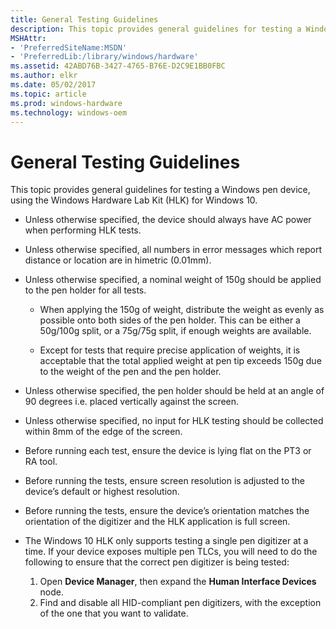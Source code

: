 ```yaml
---
title: General Testing Guidelines
description: This topic provides general guidelines for testing a Windows pen device, using the Windows Hardware Lab Kit (HLK) for Windows 10.
MSHAttr:
- 'PreferredSiteName:MSDN'
- 'PreferredLib:/library/windows/hardware'
ms.assetid: 42ABD76B-3427-4765-B76E-D2C9E1BB0FBC
ms.author: elkr
ms.date: 05/02/2017
ms.topic: article
ms.prod: windows-hardware
ms.technology: windows-oem
---
```


# General Testing Guidelines


This topic provides general guidelines for testing a Windows pen device, using the Windows Hardware Lab Kit (HLK) for Windows 10.

-   Unless otherwise specified, the device should always have AC power when performing HLK tests.

-   Unless otherwise specified, all numbers in error messages which report distance or location are in himetric (0.01mm).

-   Unless otherwise specified, a nominal weight of 150g should be applied to the pen holder for all tests.

    + When applying the 150g of weight, distribute the weight as evenly as possible onto both sides of the pen holder. This can be either a 50g/100g split, or a 75g/75g split, if enough weights are available.

    + Except for tests that require precise application of weights, it is acceptable that the total applied weight at pen tip exceeds 150g due to the weight of the pen and the pen holder.

-   Unless otherwise specified, the pen holder should be held at an angle of 90 degrees i.e. placed vertically against the screen.

-   Unless otherwise specified, no input for HLK testing should be collected within 8mm of the edge of the screen.

-   Before running each test, ensure the device is lying flat on the PT3 or RA tool.

-   Before running the tests, ensure screen resolution is adjusted to the device’s default or highest resolution.

-   Before running the tests, ensure the device’s orientation matches the orientation of the digitizer and the HLK application is full screen.

-   The Windows 10 HLK only supports testing a single pen digitizer at a time. If your device exposes multiple pen TLCs, you will need to do the following to ensure that the correct pen digitizer is being tested:
    1. Open **Device Manager**, then expand the **Human Interface Devices** node.
    2. Find and disable all HID-compliant pen digitizers, with the exception of the one that you want to validate.
